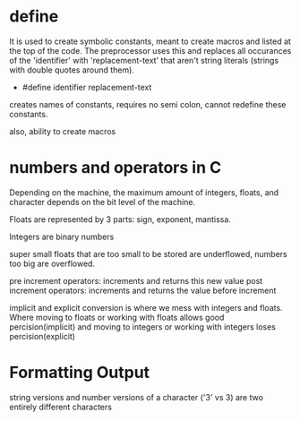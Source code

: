 # define

It is used to create symbolic constants, meant to create macros and listed at the top of the code. The preprocessor uses this and replaces all occurances of the 'identifier' with 'replacement-text' that aren't string literals (strings with double quotes around them).

- #define identifier replacement-text

creates names of constants, requires no semi colon, cannot redefine these constants.

also, ability to create macros

# numbers and operators in C

Depending on the machine, the maximum amount of integers, floats, and character depends on the bit level of the machine.

Floats are represented by 3 parts: sign, exponent, mantissa.

Integers are binary numbers

super small floats that are too small to be stored are underflowed, numbers too big are overflowed.

pre increment operators: increments and returns this new value
post increment operators: increments and returns the value before increment

implicit and explicit conversion is where we mess with integers and floats. Where moving to floats or working with floats allows good percision(implicit) and moving to integers or working with integers loses percision(explicit)

# Formatting Output

string versions and number versions of a character ('3' vs 3) are two entirely different characters

